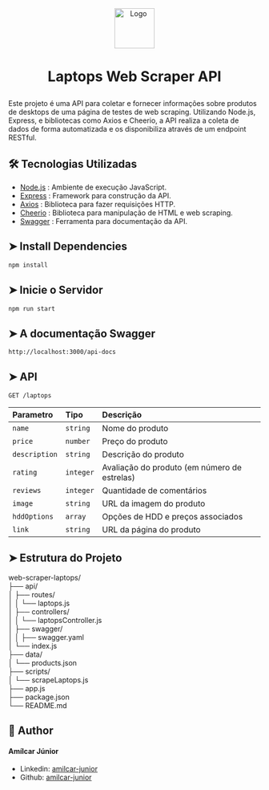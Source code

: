 <div align="center">
  <a>
    <img src="https://avatars.githubusercontent.com/u/28140896?s=200&v=4" alt="Logo" width="80" height="80">
  </a>
</div>

# <p align="center">Laptops Web Scraper API</p>

Este projeto é uma API para coletar e fornecer informações sobre produtos de desktops de uma página de testes de web scraping. Utilizando Node.js, Express, e bibliotecas como Axios e Cheerio, a API realiza a coleta de dados de forma automatizada e os disponibiliza através de um endpoint RESTful.

## 🛠️ Tecnologias Utilizadas
- [Node.js](https://nodejs.org/pt) : Ambiente de execução JavaScript.
- [Express](https://expressjs.com) : Framework para construção da API.
- [Axios](https://axios-http.com/docs/intro) : Biblioteca para fazer requisições HTTP.
- [Cheerio](https://cheerio.js.org) : Biblioteca para manipulação de HTML e web scraping.
- [Swagger](https://swagger.io) : Ferramenta para documentação da API.

## ➤ Install Dependencies    
```bash
npm install
```
## ➤ Inicie o Servidor
```bash
npm run start
```

## ➤ A documentação Swagger 
```bash
http://localhost:3000/api-docs
```

## ➤ API
```http
GET /laptops
```

| Parametro | Tipo     | Descrição                |
| :-------- | :------- | :------------------------- |
| `name`   | `string` | Nome do produto    |
| `price`  | `number` | Preço do produto  |
| `description`| `string` | Descrição do produto |
| `rating`| `integer` | Avaliação do produto (em número de estrelas) |
| `reviews`| `integer` | Quantidade de comentários |
| `image`| `string` | URL da imagem do produto |
| `hddOptions`| `array` | Opções de HDD e preços associados |
| `link`| `string` | URL da página do produto |

## ➤ Estrutura do Projeto
web-scraper-laptops/<br/>
├── api/ <br/>
│   ├── routes/<br/>
│   │   └── laptops.js<br/>
│   ├── controllers/<br/>
│   │   └── laptopsController.js<br/>
│   ├── swagger/<br/>
│   │   ├── swagger.yaml<br/>
│   └── index.js<br/>
├── data/<br/>
│   └── products.json<br/>
├── scripts/<br/>
│   └── scrapeLaptops.js<br/>
├── app.js<br/>
├── package.json<br/>
└── README.md<br/>

## 🙇 Author
#### Amílcar Júnior
- Linkedin: [amilcar-junior](https://www.linkedin.com/in/amilcar-junior/)
- Github: [amilcar-junior](https://github.com/Amilcar-Junior)
